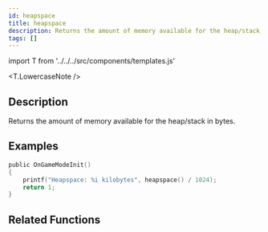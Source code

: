 ```yaml
---
id: heapspace
title: heapspace
description: Returns the amount of memory available for the heap/stack in bytes.
tags: []
---
```


import T from '../../../src/components/templates.js'

<T.LowercaseNote />

## Description

Returns the amount of memory available for the heap/stack in bytes.

## Examples

```c
public OnGameModeInit()
{
    printf("Heapspace: %i kilobytes", heapspace() / 1024);
    return 1;
}
```

## Related Functions

